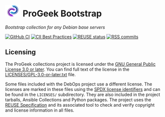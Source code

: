 # [![ProGeek logo][progeek-logo]](https://progeekro.github.io/) ProGeek Bootstrap

*Bootstrap collection for any Debian base servers*

[![GitHub CI][github-ci]](https://github.com/progeekro/bootstrap/actions?query=workflow%3A%22Continuous+Integration%22)
[![CII Best Practices][cii-best-practices]](https://bestpractices.coreinfrastructure.org/en/projects/6603)
[![REUSE status][reuse-status]](https://api.reuse.software/info/github.com/progeekro/bootstrap)
[![RSS commits][rss-commits]](https://github.com/progeekro/bootstrap/commits/main.atom)

[progeek-logo]: https://raw.githubusercontent.com/progeekro/bootstrap/main/lib/images/progeek-50x37.png
[github-ci]: https://github.com/progeekro/bootstrap/workflows/Continuous%20Integration/badge.svg
[cii-best-practices]: https://bestpractices.coreinfrastructure.org/projects/6603/badge
[reuse-status]: https://api.reuse.software/badge/github.com/progeekro/bootstrap
[rss-commits]: https://img.shields.io/badge/RSS-commits-orange.svg

## Licensing

The ProGeek collections project is licensed under the [GNU General Public License 3.0 or later][GPL-3.0-or-later].
You can find full text of the license in the [LICENSES/GPL-3.0-or-later.txt] file.

Some files included with the DebOps project use a different license.
The licenses are marked in these files using the [SPDX license identifiers][spdx-ids]
and can be found in the `LICENSES/` subdirectory. They are also included in the
project tarballs, Ansible Collections and Python packages. The project uses the
[REUSE Specification][reuse-specification] and its associated tool to check and
verify copyright and license information in all files.

[GPL-3.0-or-later]: https://www.gnu.org/licenses/gpl-3.0
[LICENSES/GPL-3.0-or-later.txt]: https://github.com/progeekro/bootstrap/blob/main/LICENSES/GPL-3.0-or-later.txt
[spdx-ids]: https://spdx.org/ids
[reuse-specification]: https://reuse.software/spec/